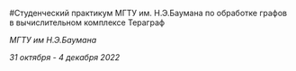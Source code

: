 #Cтуденческий практикум МГТУ им. Н.Э.Баумана по обработке графов в вычислительном комплексе Тераграф

*МГТУ им Н.Э.Баумана*


*31 октября - 4 декабря 2022*


